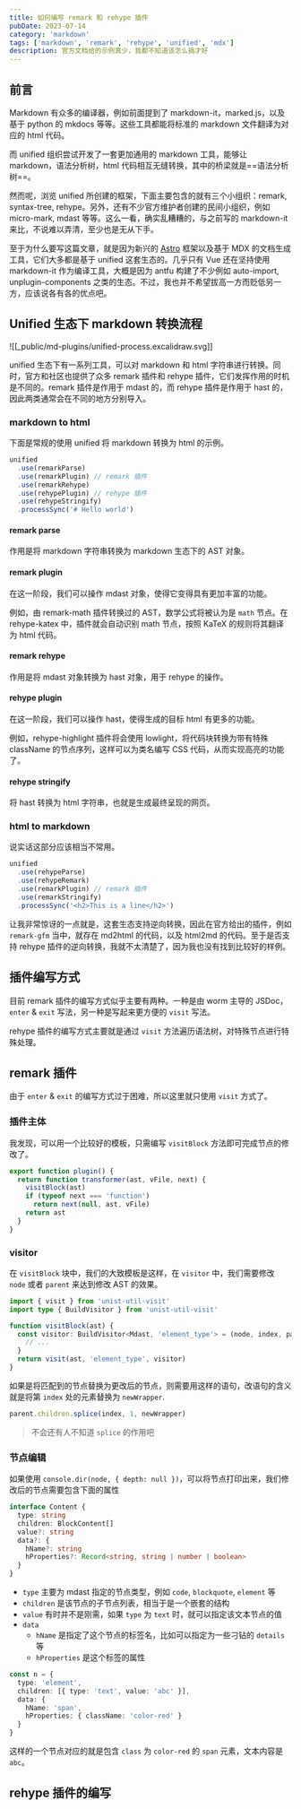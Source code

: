 ```yaml
---
title: 如何编写 remark 和 rehype 插件　
pubDate: 2023-07-14
category: 'markdown'
tags: ['markdown', 'remark', 'rehype', 'unified', 'mdx']
description: 官方文档给的示例真少，我都不知道该怎么搞才好
---
```


## 前言

Markdown 有众多的编译器，例如前面提到了 markdown-it，marked.js，以及基于 python 的 mkdocs 等等。这些工具都能将标准的 markdown 文件翻译为对应的 html 代码。

而 unified 组织尝试开发了一套更加通用的 markdown 工具，能够让 markdown，语法分析树，html 代码相互无缝转换，其中的桥梁就是==语法分析树==。

然而呢，浏览 unified 所创建的框架，下面主要包含的就有三个小组织：remark, syntax-tree, rehype。另外，还有不少官方维护者创建的民间小组织，例如 micro-mark, mdast 等等。这么一看，确实乱糟糟的，与之前写的 markdown-it 来比，不说难以弄清，至少也是无从下手。

至于为什么要写这篇文章，就是因为新兴的 [Astro](https://astro.build) 框架以及基于 MDX 的文档生成工具，它们大多都是基于 unified 这套生态的。几乎只有 Vue 还在坚持使用 markdown-it 作为编译工具，大概是因为 antfu 构建了不少例如 auto-import, unplugin-components 之类的生态。不过，我也并不希望拔高一方而贬低另一方，应该说各有各的优点吧。

## Unified 生态下 markdown 转换流程

![[_public/md-plugins/unified-process.excalidraw.svg]]

unified 生态下有一系列工具，可以对 markdown 和 html 字符串进行转换。同时，官方和社区也提供了众多 remark 插件和 rehype 插件，它们发挥作用的时机是不同的。remark 插件是作用于 mdast 的，而 rehype 插件是作用于 hast 的，因此两类通常会在不同的地方分别导入。

### markdown to html

下面是常规的使用 unified 将 markdown 转换为 html 的示例。

```js ins={3,5}
unified
  .use(remarkParse)
  .use(remarkPlugin) // remark 插件
  .use(remarkRehype)
  .use(rehypePlugin) // rehype 插件
  .use(rehypeStringify)
  .processSync('# Hello world')
```

#### remark parse

作用是将 markdown 字符串转换为 markdown 生态下的 AST 对象。

#### remark plugin

在这一阶段，我们可以操作 mdast 对象，使得它变得具有更加丰富的功能。

例如，由 remark-math 插件转换过的 AST，数学公式将被认为是 `math` 节点。在 rehype-katex 中，插件就会自动识别 math 节点，按照 KaTeX 的规则将其翻译为 html 代码。

#### remark rehype

作用是将 mdast 对象转换为 hast 对象，用于 rehype 的操作。

#### rehype plugin

在这一阶段，我们可以操作 hast，使得生成的目标 html 有更多的功能。

例如，rehype-highlight 插件将会使用 lowlight，将代码块转换为带有特殊 className 的节点序列，这样可以为类名编写 CSS 代码，从而实现高亮的功能了。

#### rehype stringify

将 hast 转换为 html 字符串，也就是生成最终呈现的网页。

### html to markdown

说实话这部分应该相当不常用。

```js ins={4}
unified
  .use(rehypeParse)
  .use(rehypeRemark)
  .use(remarkPlugin) // remark 插件
  .use(remarkStringify)
  .processSync('<h2>This is a line</h2>')
```

让我非常惊讶的一点就是，这套生态支持逆向转换，因此在官方给出的插件，例如 `remark-gfm` 当中，就存在 md2html 的代码，以及 html2md 的代码。至于是否支持 rehype 插件的逆向转换，我就不太清楚了，因为我也没有找到比较好的样例。

## 插件编写方式

目前 remark 插件的编写方式似乎主要有两种。一种是由 worm 主导的 JSDoc，`enter` & `exit` 写法，另一种是写起来更方便的 `visit` 写法。

rehype 插件的编写方式主要就是通过 `visit` 方法遍历语法树，对特殊节点进行特殊处理。

## remark 插件

由于 `enter` & `exit` 的编写方式过于困难，所以这里就只使用 `visit` 方式了。

### 插件主体

我发现，可以用一个比较好的模板，只需编写 `visitBlock` 方法即可完成节点的修改了。

```ts {3}
export function plugin() {
  return function transformer(ast, vFile, next) {
    visitBlock(ast)
    if (typeof next === 'function')
      return next(null, ast, vFile)
    return ast
  }
}
```

### visitor

在 `visitBlock` 块中，我们的大致模板是这样，在 `visitor` 中，我们需要修改 `node` 或者 `parent` 来达到修改 AST 的效果。

```ts
import { visit } from 'unist-util-visit'
import type { BuildVisitor } from 'unist-util-visit'

function visitBlock(ast) {
  const visitor: BuildVisitor<Mdast, 'element_type'> = (node, index, parent) => {
    // ...
  }
  return visit(ast, 'element_type', visitor)
}
```

如果是将匹配到的节点替换为更改后的节点，则需要用这样的语句，改语句的含义就是将第 `index` 处的元素替换为 `newWrapper`.

```ts
parent.children.splice(index, 1, newWrapper)
```

> 不会还有人不知道 `splice` 的作用吧

### 节点编辑

如果使用 `console.dir(node, { depth: null })`，可以将节点打印出来，我们修改后的节点需要包含下面的属性

```ts
interface Content {
  type: string
  children: BlockContent[]
  value?: string
  data?: {
    hName?: string
    hProperties?: Record<string, string | number | boolean>
  }
}
```

- `type` 主要为 mdast 指定的节点类型，例如 `code`, `blockquote`, `element` 等
- `children` 是该节点的子节点列表，相当于是一个嵌套的结构
- `value` 有时并不是刚需，如果 `type` 为 `text` 时，就可以指定该文本节点的值
- `data`
	- `hName` 是指定了这个节点的标签名，比如可以指定为一些刁钻的 `details` 等
	- `hProperties` 是这个标签的属性

```ts
const n = {
  type: 'element',
  children: [{ type: 'text', value: 'abc' }],
  data: {
    hName: 'span',
    hProperties: { className: 'color-red' }
  }
}
```

这样的一个节点对应的就是包含 `class` 为 `color-red` 的 `span` 元素，文本内容是 `abc`。

## rehype 插件的编写



